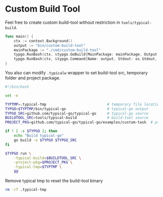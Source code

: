 # Custom Build Tool

Feel free to create custom build-tool without restriction in `tools/typical-build`. 
```go
func main() {
	ctx := context.Background()
	output := "bin/custom-build-tool"
	mainPackage := "./cmd/custom-build-tool"
	typgo.RunBash(ctx, &typgo.GoBuild{MainPackage: mainPackage, Output: output})
	typgo.RunBash(ctx, &typgo.Command{Name: output, Stdout: os.Stdout, Stderr: os.Stderr})
}
```


You also can modify `.typicalw` wrapper to set build-tool src, temporary folder and project package.

```bash
#!/bin/bash

set -e

TYPTMP=.typical-tmp                            # temporary file location 
TYPGO=$TYPTMP/bin/typical-go                   # typical-go output
TYPGO_SRC=github.com/typical-go/typical-go     # typical-go source
BUILDTOOL_SRC=tools/typical-build              # build-tool source
PROJECT_PKG=github.com/typical-go/typical-go/examples/custom-task  # project package

if ! [ -s $TYPGO ]; then
	echo "Build typical-go"
	go build -o $TYPGO $TYPGO_SRC
fi

$TYPGO run \
	-typical-build=$BUILDTOOL_SRC \
	-project-pkg=$PROJECT_PKG \
	-typical-tmp=$TYPTMP \
	$@
```

Remove typical tmp to reset the build-tool binary
```bash
rm -rf .typical-tmp
```